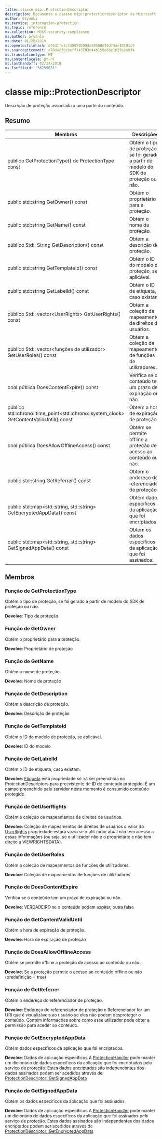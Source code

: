 ```yaml
---
title: classe mip::ProtectionDescriptor
description: Documenta a classe mip::protectiondescriptor da Microsoft Information Protection (MIP) SDK.
author: BryanLa
ms.service: information-protection
ms.topic: reference
ms.collection: M365-security-compliance
ms.author: bryanla
ms.date: 01/28/2019
ms.openlocfilehash: d04d1fe3c3d59592084a60b68d50d74ae10291c0
ms.sourcegitcommit: a78d4236cbeff743703c44b150e69c1625a2e9f4
ms.translationtype: MT
ms.contentlocale: pt-PT
ms.lasthandoff: 02/14/2019
ms.locfileid: "56259631"
---
```

# <a name="class-mipprotectiondescriptor"></a>classe mip::ProtectionDescriptor 
Descrição de proteção associada a uma parte do conteúdo.
  
## <a name="summary"></a>Resumo
 Membros                        | Descrições                                
--------------------------------|---------------------------------------------
público GetProtectionType() de ProtectionType const  |  Obtém o tipo de proteção, se foi gerado a partir de modelo do SDK de proteção ou não.
public std::string GetOwner() const  |  Obtém o proprietário para a proteção.
public std::string GetName() const  |  Obtém o nome de proteção.
público Std:: String GetDescription() const  |  Obtém a descrição de proteção.
public std::string GetTemplateId() const  |  Obtém o ID do modelo de proteção, se aplicável.
public std::string GetLabelId() const  |  Obtém o ID de etiqueta, caso existam.
público Std:: vector\<UserRights\> GetUserRights() const  |  Obtém a coleção de mapeamentos de direitos de usuários.
público Std:: vector\<funções de utilizador\> GetUserRoles() const  |  Obtém a coleção de mapeamentos de funções de utilizadores.
bool pública DoesContentExpire() const  |  Verifica se o conteúdo tem um prazo de expiração ou não.
público std::chrono::time_point\<std::chrono::system_clock\> GetContentValidUntil() const  |  Obtém a hora de expiração de proteção.
bool pública DoesAllowOfflineAccess() const  |  Obtém se permite offline a proteção de acesso ao conteúdo ou não.
public std::string GetReferrer() const  |  Obtém o endereço do referenciador de proteção.
public std::map\<std::string, std::string\> GetEncryptedAppData() const  |  Obtém dados específicos da aplicação que foi encriptados.
public std::map\<std::string, std::string\> GetSignedAppData() const  |  Obtém os dados específicos da aplicação que foi assinados.
  
## <a name="members"></a>Membros
  
### <a name="getprotectiontype-function"></a>Função de GetProtectionType
Obtém o tipo de proteção, se foi gerado a partir de modelo do SDK de proteção ou não.

  
**Devolve**: Tipo de proteção
  
### <a name="getowner-function"></a>Função de GetOwner
Obtém o proprietário para a proteção.

  
**Devolve**: Proprietário de proteção
  
### <a name="getname-function"></a>Função de GetName
Obtém o nome de proteção.

  
**Devolve**: Nome de proteção
  
### <a name="getdescription-function"></a>Função de GetDescription
Obtém a descrição de proteção.

  
**Devolve**: Descrição de proteção
  
### <a name="gettemplateid-function"></a>Função de GetTemplateId
Obtém o ID do modelo de proteção, se aplicável.

  
**Devolve**: ID do modelo
  
### <a name="getlabelid-function"></a>Função de GetLabelId
Obtém o ID de etiqueta, caso existam.

  
**Devolve**: [Etiqueta](class_mip_label.md) esta propriedade só irá ser preenchida no ProtectionDescriptors para preexistente de ID de conteúdo protegido. É um campo preenchido pelo servidor neste momento é consumido conteúdo protegido.
  
### <a name="getuserrights-function"></a>Função de GetUserRights
Obtém a coleção de mapeamentos de direitos de usuários.

  
**Devolve**: Coleção de mapeamentos de direitos de usuários o valor do [UserRights](class_mip_userrights.md) propriedade estará vazia se o utilizador atual não tem acesso a essas informações (ou seja, se o utilizador não é o proprietário e não tem direito a VIEWRIGHTSDATA).
  
### <a name="getuserroles-function"></a>Função de GetUserRoles
Obtém a coleção de mapeamentos de funções de utilizadores.

  
**Devolve**: Coleção de mapeamentos de funções de utilizadores
  
### <a name="doescontentexpire-function"></a>Função de DoesContentExpire
Verifica se o conteúdo tem um prazo de expiração ou não.

  
**Devolve**: VERDADEIRO se o conteúdo podem expirar, outra false
  
### <a name="getcontentvaliduntil-function"></a>Função de GetContentValidUntil
Obtém a hora de expiração de proteção.

  
**Devolve**: Hora de expiração de proteção
  
### <a name="doesallowofflineaccess-function"></a>Função de DoesAllowOfflineAccess
Obtém se permite offline a proteção de acesso ao conteúdo ou não.

  
**Devolve**: Se a proteção permite o acesso ao conteúdo offline ou não (predefinição = true)
  
### <a name="getreferrer-function"></a>Função de GetReferrer
Obtém o endereço do referenciador de proteção.

  
**Devolve**: Endereço do referenciador de proteção o Referenciador for um URI que é visualizáveis ao usuário se eles não podem desproteger o conteúdo. Contém informações sobre como esse utilizador pode obter a permissão para aceder ao conteúdo.
  
### <a name="getencryptedappdata-function"></a>Função de GetEncryptedAppData
Obtém dados específicos da aplicação que foi encriptados.

  
**Devolve**: Dados de aplicação específicos A [ProtectionHandler](class_mip_protectionhandler.md) pode manter um dicionário de dados específicos da aplicação que foi encriptados pelo serviço de proteção. Estes dados encriptados são independentes dos dados assinados podem ser acedidos através de [ProtectionDescriptor::GetSignedAppData](class_mip_protectiondescriptor.md#getappsigneddata-function)
  
### <a name="getsignedappdata-function"></a>Função de GetSignedAppData
Obtém os dados específicos da aplicação que foi assinados.

  
**Devolve**: Dados de aplicação específicos A [ProtectionHandler](class_mip_protectionhandler.md) pode manter um dicionário de dados específicos da aplicação que foi assinados pelo serviço de proteção. Estes dados assinados são independentes dos dados encriptados podem ser acedidos através de [ProtectionDescriptor::GetEncryptedAppData](class_mip_protectiondescriptor.md#getencryptedappdata-function)
